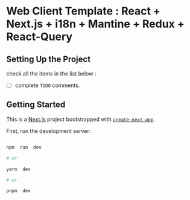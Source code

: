 # Web Client Template : React + Next.js + i18n + Mantine + Redux + React-Query

## Setting Up the Project

check all the items in the list below :

- [ ] complete `TODO` comments.

## Getting Started

This is a [Next.js](https://nextjs.org/) project bootstrapped with [`create-next-app`](https://github.com/vercel/next.js/tree/canary/packages/create-next-app).

First, run the development server:

```bash

npm  run  dev

# or

yarn  dev

# or

pnpm  dev

```
